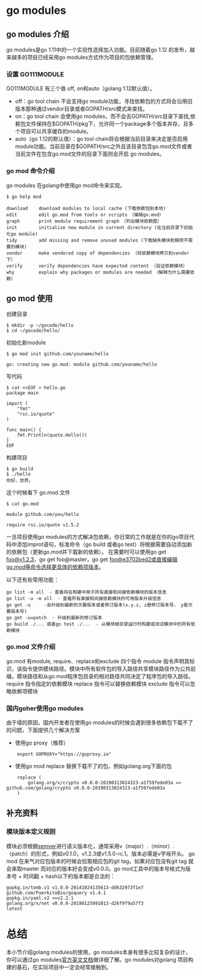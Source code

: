 # go modules

## go modules 介绍

go modules是go 1.11中的一个实验性选择加入功能。目前随着go 1.12 的发布，越来越多的项目已经采用go modules方式作为项目的包依赖管理。

### 设置 GO111MODULE

GO111MODULE 有三个值 off, on和auto（golang 1.12默认值）。

- off：go tool chain 不会支持go module功能，寻找依赖包的方式将会沿用旧版本那种通过vendor目录或者GOPATH/src模式来查找。
- on：go tool chain 会使用go modules，而不会去GOPATH/src目录下查找,依赖包文件保持在$GOPATH/pkg下，允许同一个package多个版本并存，且多个项目可以共享缓存的module。
- auto（go 1.12的默认值）：go tool chain将会根据当前目录来决定是否启用module功能。当前目录在$GOPATH/src之外且该目录包含go.mod文件或者当前文件在包含go.mod文件的目录下面则会开启 go modules。


### go mod 命令介绍

go modules 在golang中使用go mod命令来实现。

```
$ go help mod 

download    download modules to local cache (下载依赖包到本地)
edit        edit go.mod from tools or scripts　（编辑go.mod）
graph       print module requirement graph　（列出模块依赖图）
init        initialize new module in current directory (在当前目录下初始化go module)
tidy        add missing and remove unused modules (下载缺失模块和移除不需要的模块)
vendor      make vendored copy of dependencies （将依赖模块拷贝到vendor下）
verify      verify dependencies have expected content （验证依赖模块）
why         explain why packages or modules are needed （解释为什么需要依赖）
```

## go mod 使用

创建目录
```
$ mkdir -p ~/gocode/hello
$ cd ~/gocode/hello/
````

初始化新module
```
$ go mod init github.com/youname/hello

go: creating new go.mod: module github.com/youname/hello
```
写代码

```
$ cat <<EOF > hello.go
package main

import (
    "fmt"
    "rsc.io/quote"
)

func main() {
    fmt.Println(quote.Hello())
}
EOF
````
构建项目

```
$ go build
$ ./hello
你好，世界。
```

这个时候看下 go.mod 文件 

```
$ cat go.mod

module github.com/you/hello

require rsc.io/quote v1.5.2
```

一旦项目使用go modules的方式解决包依赖，你日常的工作就是在你的go项目代码中添加improt语句，标准命令（go build 或者go test）将根据需要自动添加新的依赖包（更新go.mod并下载新的依赖）。
在需要时可以使用go get foo@v1.2.3，go get foo@master，go get foo@e3702bed2或直接编辑go.mod等命令选择更具体的依赖项版本。


以下还有些常用功能：
```
go list -m all  - 查看将在构建中用于所有直接和间接依赖模块的版本信息
go list -u -m all  - 查看所有直接和间接依赖模块的可用版本升级信息
go get -u     -会升级到最新的次要版本或者修订版本(x.y.z, z是修订版本号， y是次要版本号)
go get -u=patch  - 升级到最新的修订版本
go build ./... 或者go test ./...  - 从模块根目录运行时构建或测试模块中的所有依赖模块
```


### go.mod 文件介绍

go.mod 有module, require、replace和exclude 四个指令
module  指令声明其标识，该指令提供模块路径。模块中所有软件包的导入路径共享模块路径作为公共前缀。模块路径和从go.mod程序包目录的相对路径共同决定了程序包的导入路径。
require 指令指定的依赖模块
replace 指令可以替换依赖模块
exclude 指令可以忽略依赖项模块


### 国内goher使用go modules

由于墙的原因，国内开发者在使用go modules的时候会遇到很多依赖包下载不了的问题，下面提供几个解决方案

- 使用go proxy（推荐） 
```
    export GOPROXY="https://goproxy.io"
```
- 使用go mod replace 替换下载不了的包，例如golang.org下面的包

```
    replace (
        golang.org/x/crypto v0.0.0-20190313024323-a1f597ede03a => github.com/golang/crypto v0.0.0-20190313024323-a1f597ede03a
    )
```



## 补充资料

### 模块版本定义规则

模块必须根据[semver](https://semver.org/)进行语义版本化，通常采用v（major）.（minor）.（patch）的形式，例如v0.1.0，v1.2.3或v1.5.0-rc.1。版本必需是v字母开头。 go mod 在来气对应包版本的时候会拉取相应包的git tag，如果对应包没有git tag 就会来取master 而对应的版本好会变成v0.0.0。go mod工具中的版本号格式为版本号 + 时间戳 + hash以下的版本都是合法的：

```
gopkg.in/tomb.v1 v1.0.0-20141024135613-dd632973f1e7
github.com/PuerkitoBio/goquery v1.4.1
gopkg.in/yaml.v2 <=v2.2.1
golang.org/x/net v0.0.0-20190125091013-d26f9f9a57f3
latest
```


# 总结

本小节介绍golang modules的使用，go modules本身有很多比较复杂的设计，你可以通过go modules[官方英文文档](https://github.com/golang/go/wiki/Modules#quick-start)做详细了解。go modules对golang 项目构建的基石，在实际项目中一定会经常接触到。 
